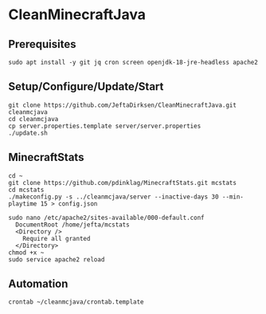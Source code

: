 # CleanMinecraftJava

## Prerequisites

    sudo apt install -y git jq cron screen openjdk-18-jre-headless apache2

## Setup/Configure/Update/Start

    git clone https://github.com/JeftaDirksen/CleanMinecraftJava.git cleanmcjava
    cd cleanmcjava
    cp server.properties.template server/server.properties
    ./update.sh

## MinecraftStats

    cd ~
    git clone https://github.com/pdinklag/MinecraftStats.git mcstats
    cd mcstats
    ./makeconfig.py -s ../cleanmcjava/server --inactive-days 30 --min-playtime 15 > config.json

    sudo nano /etc/apache2/sites-available/000-default.conf
      DocumentRoot /home/jefta/mcstats
      <Directory />
        Require all granted
      </Directory>
    chmod +x ~
    sudo service apache2 reload

## Automation

    crontab ~/cleanmcjava/crontab.template
